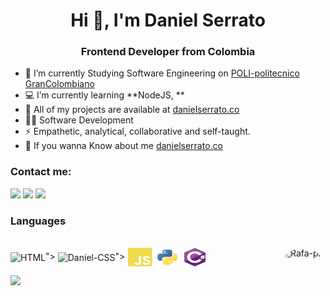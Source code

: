 <h1 align="center">Hi 👋, I'm Daniel Serrato</h1>
<h3 align="center">Frontend Developer from Colombia</h3>


- 🚀 I’m currently Studying Software Engineering on [POLI-politecnico GranColombiano](https://www.poli.edu.co)
- 💻 I’m currently learning **NodeJS, **
- 📌 All of my projects are available at [danielserrato.co](danielserrato.co)
- 👨‍💻 Software Development
- ⚡ Empathetic, analytical, collaborative and self-taught.
- 📝 If you wanna Know about me [danielserrato.co](danielserrato.co) 

<h3 align="left">Contact me:</h3>
<div> 
  <a href="https://www.instagram.com/danielserrato11/" target="_blank"><img src="https://img.shields.io/badge/-Instagram-%23E4405F?style=for-the-badge&logo=instagram&logoColor=white" target="_blank"></a>
  <a href = "dserratorios@gmail.com"><img src="https://img.shields.io/badge/-Gmail-%23333?style=for-the-badge&logo=gmail&logoColor=white" target="_blank"></a>
  <a href="https://www.linkedin.com/in/daniel-alfredo-serrato-r%C3%ADos-4a8607233/" target="_blank"><img src="https://img.shields.io/badge/-LinkedIn-%230077B5?style=for-the-badge&logo=linkedin&logoColor=white" target="_blank"></a>
</div>

<h3 align="left">Languages</h3>
<div style="display: inline_block"><br>
  <img align="center" alt="HTML" height="30" width="40" src="<img align="center" alt="<img src="https://cdn.jsdelivr.net/gh/devicons/devicon/icons/html5/html5-original-wordmark.svg" />">
  <img align="center" alt="Daniel-CSS" height="30" width="40" src="<img src="https://cdn.jsdelivr.net/gh/devicons/devicon/icons/css3/css3-plain-wordmark.svg" />">
  <img align="center" alt="Daniel-Js" height="30" width="40" src="https://raw.githubusercontent.com/devicons/devicon/master/icons/javascript/javascript-plain.svg">
  <img align="center" alt="Daniel-Python" height="30" width="40" src="https://raw.githubusercontent.com/devicons/devicon/master/icons/python/python-original.svg">
  <img align="center" alt="Rafa-Csharp" height="30" width="40" src="https://raw.githubusercontent.com/devicons/devicon/master/icons/csharp/csharp-original.svg">
  <img align="right" alt="Rafa-pic" height="150" style="border-radius:50px;" src="https://media.discordapp.net/attachments/639956127056134178/890373478988013628/Publicacoes_Instagram_1_1.png?width=676&height=676">
</div>

  




<a href="https://img.shields.io/badge/Visual_Studio_Code-0078D4?style=for-the-badge&logo=visual%20studio%20code&logoColor=white" target="_blank"><img src="https://camo.githubusercontent.com/42ada9cc774b9d2b4cf35691820a881d70657ae42c3a074f00c7e9add6352361/68747470733a2f2f696d672e736869656c64732e696f2f62616467652f56697375616c5f53747564696f5f436f64652d3030373844343f7374796c653d666f722d7468652d6261646765266c6f676f3d76697375616c25323073747564696f253230636f6465266c6f676f436f6c6f723d7768697465" target="_blank"></a> 



